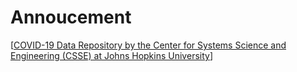 # Annoucement
[[COVID-19 Data Repository by the Center for Systems Science and Engineering (CSSE) at Johns Hopkins University]([https://link.springer.com/content/pdf/10.1186/s40537-021-00492-0.pdf](https://github.com/CSSEGISandData/COVID-19))]
